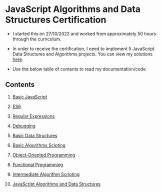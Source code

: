 # JavaScript Algorithms and Data Structures Certification

- I started this on 27/10/2022 and worked from approximately 50 hours through the curriculum.

- In order to receive the certification, I need to implement 5 JavaScript Data Structures and Algorithms projects. You can view my solutions [here](/02%20-%20Javascript%20Algorithms%20and%20Data%20Structures/10%20-%20JavaScript%20Algorithms%20and%20Data%20Structures%20Projects/).

- Use the below table of contents to read my documentation/code

## Contents

1) [Basic JavaScript](/02%20-%20Javascript%20Algorithms%20and%20Data%20Structures/01%20-%20Basic%20Javascript/)

2) [ES6](/02%20-%20Javascript%20Algorithms%20and%20Data%20Structures/02%20-%20ES6/)

3) [Regular Expressions](/02%20-%20Javascript%20Algorithms%20and%20Data%20Structures/03%20-%20Regular%20Expressions/)

4) [Debugging](/02%20-%20Javascript%20Algorithms%20and%20Data%20Structures/04%20-%20Debugging/)

5) [Basic Data Structures](/02%20-%20Javascript%20Algorithms%20and%20Data%20Structures/05%20-%20Basic%20Data%20Structures/)

6) [Basic Algorithms Scipting](/02%20-%20Javascript%20Algorithms%20and%20Data%20Structures/06%20-%20Basic%20Algorithm%20Scripting/)

7) [Object-Oriented Programming](/02%20-%20Javascript%20Algorithms%20and%20Data%20Structures/07%20-%20Object%20Oriented%20Programming/)

8) [Functional Programming](/02%20-%20Javascript%20Algorithms%20and%20Data%20Structures/08%20-%20Functional%20Programming/)

9) [Intermediate Algorithm Scripting](/02%20-%20Javascript%20Algorithms%20and%20Data%20Structures/09%20-%20Intermediate%20Algorithm%20Scripting/)

10) [JavaScript Algorithms and Data Structures](/02%20-%20Javascript%20Algorithms%20and%20Data%20Structures/10%20-%20JavaScript%20Algorithms%20and%20Data%20Structures%20Projects/)